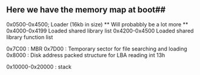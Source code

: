 ## Here we have the memory map at boot##

0x0500-0x4500; Loader (16kb in size) ** Will probabbly be a lot more **
    0x4000-0x4199 Loaded shared library list
    0x4200-0x4500 Loaded shared library function list




0x7C00 : MBR
0x7D00 : Temporary sector for file searching and loading
0x8000 : Disk address packed structure for LBA reading int 13h

0x10000-0x20000 : stack

